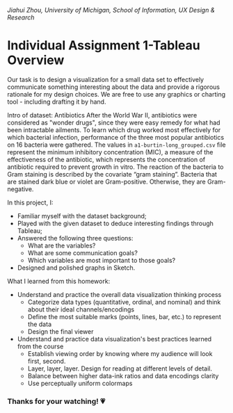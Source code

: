 *Jiahui Zhou, University of Michigan, School of Information, UX Design & Research*

# Individual Assignment 1-Tableau Overview
Our task is to design a visualization for a small data set to effectively communicate something interesting about the data and provide a rigorous rationale for my design choices. We are free to use any graphics or charting tool - including drafting it by hand.

Intro of dataset: Antibiotics
After the World War II, antibiotics were considered as "wonder drugs", since they were easy remedy for what had been intractable ailments. To learn which drug worked most effectively for which bacterial infection, performance of the three most popular antibiotics on 16 bacteria were gathered. The values in `a1-burtin-long_grouped.csv` file represent the minimum inhibitory concentration (MIC), a measure of the effectiveness of the antibiotic, which represents the concentration of antibiotic required to prevent growth in vitro. The reaction of the bacteria to Gram staining is described by the covariate “gram staining”. Bacteria that are stained dark blue or violet are Gram-positive. Otherwise, they are Gram-negative.

In this project, I:
* Familiar myself with the dataset background;
* Played with the given dataset to deduce interesting findings through Tableau;
* Answered the following three questions:
  - What are the variables?
  - What are some communication goals?
  - Which variables are most important to those goals?
* Designed and polished graphs in Sketch.

What I learned from this homework:
* Understand and practice the overall data visualization thinking process
  - Categorize data types (quantitative, ordinal, and nominal) and think about their ideal channels/encodings
  - Define the most suitable marks (points, lines, bar, etc.) to represent the data
  - Design the final viewer
* Understand and practice data visualization's best practices learned from the course
  - Establish viewing order by knowing where my audience will look first, second.
  - Layer, layer, layer. Design for reading at different levels of detail.
  - Balance between higher data-ink ratios and data encodings clarity
  - Use perceptually uniform colormaps

### Thanks for your watching! 💗
